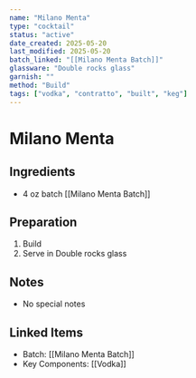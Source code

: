 ```yaml
---
name: "Milano Menta"
type: "cocktail"
status: "active"
date_created: 2025-05-20
last_modified: 2025-05-20
batch_linked: "[[Milano Menta Batch]]"
glassware: "Double rocks glass"
garnish: ""
method: "Build"
tags: ["vodka", "contratto", "built", "keg"]
---
```


# Milano Menta

## Ingredients
- 4 oz batch [[Milano Menta Batch]]

## Preparation
1. Build
2. Serve in Double rocks glass


## Notes
- No special notes

## Linked Items
- Batch: [[Milano Menta Batch]]
- Key Components: [[Vodka]]
